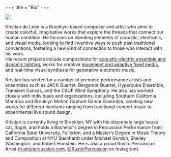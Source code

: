 +++
title = "Bio"
+++

<img src="/bio.jpeg"></img>

Kristian de Leon is a Brooklyn-based composer and artist who aims to create colorful, imaginative works that explore the threads that connect our human condition. He focuses on blending elements of acoustic, electronic, and visual media, looking to find inventive ways to push past traditional conventions, fostering a new kind of connection to those who interact with his work. \
His recent projects include compositions for [acoustic-electric ensemble and dynamic lighting](/works/tone_color.md), works for creative [movement and adaptive fixed media](https://www.youtube.com/watch?v=RrGkwiDONIc), and real-time visual synthesis for generative electronic music.

Kristian has written for a number of premiere performance artists and ensembles such as JACK Quartet, Bergamot Quartet, Hypercube Ensemble, Transient Canvas, and the CSUF Wind Symphony. He also has worked closely with individuals and organizations, including Southern California Marimba and Brooklyn Motion Capture Dance Ensemble, creating new works for different mediums ranging from traditional concert music to experimental live sound design.

Kristian is currently living in Brooklyn, NY with his obscenely large house cat, Bagel, and holds a Bachelor's degree in Percussion Performance from California State University, Fullerton, and a Master’s Degree in Music Theory and Composition at NYU Steinhardt under Michael Gordon, Shelley Washington, and Robert Honstein.  He is also a proud Rustic Percussion Artist ([rusticpercussion.com](rusticpercussion.com), [@RusticPercussion](https://www.instagram.com/rusticpercussion/) on Instagram).


